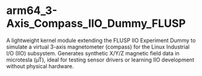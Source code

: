 # arm64_3-Axis_Compass_IIO_Dummy_FLUSP
A lightweight kernel module extending the FLUSP IIO Experiment Dummy to simulate a virtual 3-axis magnetometer (compass) for the Linux Industrial I/O (IIO) subsystem. Generates synthetic X/Y/Z magnetic field data in microtesla (µT), ideal for testing sensor drivers or learning IIO development without physical hardware.
